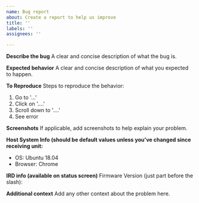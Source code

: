 ```yaml
---
name: Bug report
about: Create a report to help us improve
title: ''
labels: ''
assignees: ''

---
```


**Describe the bug**
A clear and concise description of what the bug is.

**Expected behavior**
A clear and concise description of what you expected to happen.


**To Reproduce**
Steps to reproduce the behavior:
1. Go to '...'
2. Click on '....'
3. Scroll down to '....'
4. See error


**Screenshots**
If applicable, add screenshots to help explain your problem.


**Host System Info (should be default values unless you've changed since receiving unit:**
 - OS:             Ubuntu 18.04
 - Browser:     Chrome
 

**IRD info (available on status screen)**
Firmware Version (just part before the slash):


**Additional context**
Add any other context about the problem here.

